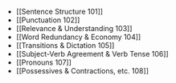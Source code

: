 - [[Sentence Structure 101]]
- [[Punctuation 102]]
- [[Relevance & Understanding 103]]
- [[Word Redundancy & Economy 104]]
- [[Transitions & Dictation 105]]
- [[Subject-Verb Agreement & Verb Tense 106]]
- [[Pronouns 107]]
- [[Possessives & Contractions, etc. 108]]